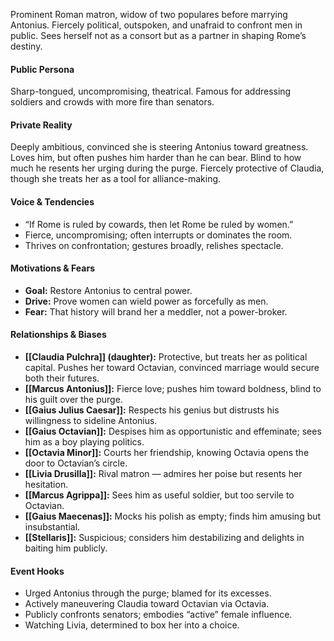 Prominent Roman matron, widow of two populares before marrying Antonius. Fiercely political, outspoken, and unafraid to confront men in public. Sees herself not as a consort but as a partner in shaping Rome’s destiny.

#### Public Persona

Sharp-tongued, uncompromising, theatrical. Famous for addressing soldiers and crowds with more fire than senators.

#### Private Reality

Deeply ambitious, convinced she is steering Antonius toward greatness. Loves him, but often pushes him harder than he can bear. Blind to how much he resents her urging during the purge. Fiercely protective of Claudia, though she treats her as a tool for alliance-making.

#### Voice & Tendencies

- “If Rome is ruled by cowards, then let Rome be ruled by women.”
- Fierce, uncompromising; often interrupts or dominates the room.
- Thrives on confrontation; gestures broadly, relishes spectacle.

#### Motivations & Fears

- **Goal:** Restore Antonius to central power.
- **Drive:** Prove women can wield power as forcefully as men.
- **Fear:** That history will brand her a meddler, not a power-broker.

#### Relationships & Biases

- **[[Claudia Pulchra]] (daughter):** Protective, but treats her as political capital. Pushes her toward Octavian, convinced marriage would secure both their futures.
- **[[Marcus Antonius]]:** Fierce love; pushes him toward boldness, blind to his guilt over the purge.
- **[[Gaius Julius Caesar]]:** Respects his genius but distrusts his willingness to sideline Antonius.
- **[[Gaius Octavian]]:** Despises him as opportunistic and effeminate; sees him as a boy playing politics.
- **[[Octavia Minor]]:** Courts her friendship, knowing Octavia opens the door to Octavian’s circle.
- **[[Livia Drusilla]]:** Rival matron — admires her poise but resents her hesitation.
- **[[Marcus Agrippa]]:** Sees him as useful soldier, but too servile to Octavian.
- **[[Gaius Maecenas]]:** Mocks his polish as empty; finds him amusing but insubstantial.
- **[[Stellaris]]:** Suspicious; considers him destabilizing and delights in baiting him publicly.

#### Event Hooks

- Urged Antonius through the purge; blamed for its excesses.
- Actively maneuvering Claudia toward Octavian via Octavia.
- Publicly confronts senators; embodies “active” female influence.
- Watching Livia, determined to box her into a choice.